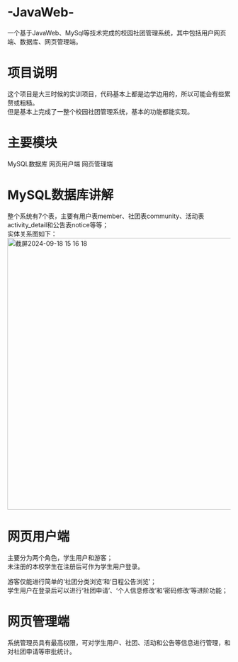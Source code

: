 # -JavaWeb-
一个基于JavaWeb、MySql等技术完成的校园社团管理系统，其中包括用户网页端、数据库、网页管理端。

# 项目说明
这个项目是大三时候的实训项目，代码基本上都是边学边用的，所以可能会有些累赘或粗糙。  
但是基本上完成了一整个校园社团管理系统，基本的功能都能实现。

# 主要模块
MySQL数据库
网页用户端
网页管理端

# MySQL数据库讲解
整个系统有7个表，主要有用户表member、社团表community、活动表activity_detail和公告表notice等等；  
实体关系图如下：  
<img width="614" alt="截屏2024-09-18 15 16 18" src="https://github.com/user-attachments/assets/d6ea15ce-ac1f-4bc2-963f-2e8eb0989b75">


# 网页用户端
主要分为两个角色，学生用户和游客；  
未注册的本校学生在注册后可作为学生用户登录。  
  
游客仅能进行简单的‘社团分类浏览’和‘日程公告浏览’；  
学生用户在登录后可以进行‘社团申请’、‘个人信息修改’和‘密码修改’等进阶功能；

# 网页管理端
系统管理员具有最高权限，可对学生用户、社团、活动和公告等信息进行管理，和对社团申请等审批统计。
